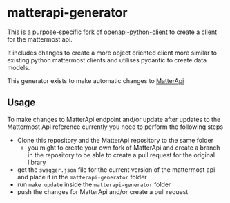 # matterapi-generator

This is a purpose-specific fork of [openapi-python-client](https://github.com/openapi-generators/openapi-python-client) to create a client for the mattermost api.

It includes changes to create a more object oriented client more similar to existing python mattermost clients and utilises pydantic to create data models.


This generator exists to make automatic changes to [MatterApi](https://github.com/gmerz/MatterApi)

## Usage

To make changes to MatterApi endpoint and/or update after updates to the Mattermost Api reference currently you need to perform the following steps

+ Clone this repository and the  MatterApi repository to the same folder 
  - you might to create your own fork of MatterApi and create a branch in the repository
  to be able to create a pull request for the original library
+ get the `swagger.json` file for the current version of the mattermost api and place it in the `matterapi-generator` folder
+ run `make update` inside the `matterapi-generator` folder
+ push the changes for MatterApi and/or create a pull request

